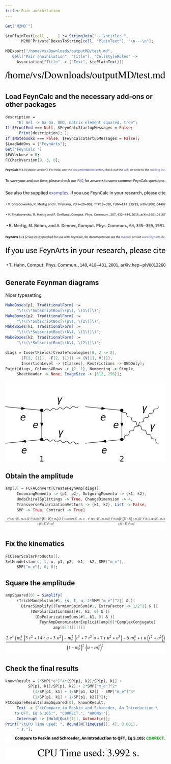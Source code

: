 ```yaml
---
title: Pair annihilation
---
```



```mathematica
Get["M2MD`"]
```

```mathematica
$toPlainText[cell_, ___] := StringJoin["---\ntitle: ", 
       M2MD`Private`BoxesToString[cell, "PlainText"], "\n---\n"]; 
```

```mathematica
MDExport["/home/vs/Downloads/outputMD/test.md", 
   Cell["Pair annihilation", "Title"], "CellStyleRules" -> 
     Association["Title" -> {"Text", $toPlainText}]]
```

![0p8zp61qbvcnd](img/0p8zp61qbvcnd.svg)

## Load FeynCalc and the necessary add-ons or other packages

```mathematica
description = 
     "El Ael -> Ga Ga, QED, matrix element squared, tree"; 
If[$FrontEnd === Null, $FeynCalcStartupMessages = False; 
      Print[description]; ]; 
If[$Notebooks === False, $FeynCalcStartupMessages = False]; 
$LoadAddOns = {"FeynArts"}; 
Get["FeynCalc`"]
$FAVerbose = 0; 
FCCheckVersion[9, 3, 0]; 
```

![0v0ipz351wwvy](img/0v0ipz351wwvy.svg)

![05ccutuzh8htk](img/05ccutuzh8htk.svg)

![1qzul9wezozfq](img/1qzul9wezozfq.svg)

![1cxfjk19kq9cn](img/1cxfjk19kq9cn.svg)

![1o49s8tpy7lgl](img/1o49s8tpy7lgl.svg)

![0vwaa9iez5qno](img/0vwaa9iez5qno.svg)

![14v35110v9xrm](img/14v35110v9xrm.svg)

![07kerhv4s5gyz](img/07kerhv4s5gyz.svg)

![1p7hfcd6vyiug](img/1p7hfcd6vyiug.svg)

## Generate Feynman diagrams

Nicer typesetting

```mathematica
MakeBoxes[p1, TraditionalForm] := 
     "\!\(\*SubscriptBox[\(p\), \(1\)]\)"; 
MakeBoxes[p2, TraditionalForm] := 
     "\!\(\*SubscriptBox[\(p\), \(2\)]\)"; 
MakeBoxes[k1, TraditionalForm] := 
     "\!\(\*SubscriptBox[\(k\), \(1\)]\)"; 
MakeBoxes[k2, TraditionalForm] := 
     "\!\(\*SubscriptBox[\(k\), \(2\)]\)"; 
```

```mathematica
diags = InsertFields[CreateTopologies[0, 2 -> 2], 
       {F[2, {1}], -F[2, {1}]} -> {V[1], V[1]}, 
       InsertionLevel -> {Classes}, Restrictions -> QEDOnly]; 
Paint[diags, ColumnsXRows -> {2, 1}, Numbering -> Simple, 
     SheetHeader -> None, ImageSize -> {512, 256}]; 
```

![1p4as3biuav8p](img/1p4as3biuav8p.svg)

## Obtain the amplitude

```mathematica
amp[0] = FCFAConvert[CreateFeynAmp[diags], 
     IncomingMomenta -> {p1, p2}, OutgoingMomenta -> {k1, k2}, 
     UndoChiralSplittings -> True, ChangeDimension -> 4, 
     TransversePolarizationVectors -> {k1, k2}, List -> False, 
     SMP -> True, Contract -> True]
```

![1nq28735quuvz](img/1nq28735quuvz.svg)

## Fix the kinematics

```mathematica
FCClearScalarProducts[]; 
SetMandelstam[s, t, u, p1, p2, -k1, -k2, SMP["m_e"], 
     SMP["m_e"], 0, 0]; 
```

## Square the amplitude

```mathematica
ampSquared[0] = Simplify[
     (TrickMandelstam[#1, {s, t, u, 2*SMP["m_e"]^2}] & )[
       DiracSimplify[(FermionSpinSum[#1, ExtraFactor -> 1/2^2] & )[
           (DoPolarizationSums[#1, k2, 0] & )[
             (DoPolarizationSums[#1, k1, 0] & )[
               FeynAmpDenominatorExplicit[amp[0]*ComplexConjugate[
                     amp[0]]]]]]]]]
```

![0h3qjd444sjuk](img/0h3qjd444sjuk.svg)

## Check the final results

```mathematica
knownResult = 2*SMP["e"]^4*(SP[p1, k2]/SP[p1, k1] + 
          SP[p1, k1]/SP[p1, k2] + 2*SMP["m_e"]^2*
            (1/SP[p1, k1] + 1/SP[p1, k2]) - SMP["m_e"]^4*
            (1/SP[p1, k1] + 1/SP[p1, k2])^2); 
FCCompareResults[ampSquared[0], knownResult, 
     Text -> {"\tCompare to Peskin and Schroeder, An Introduction \
    to QFT, Eq 5.105:", "CORRECT.", "WRONG!"}, 
     Interrupt -> {Hold[Quit[1]], Automatic}]; 
Print["\tCPU Time used: ", Round[N[TimeUsed[], 4], 0.001], 
     " s."]; 
```

![1eb7ypb3gcjnu](img/1eb7ypb3gcjnu.svg)

![17mbny8mgqo93](img/17mbny8mgqo93.svg)
